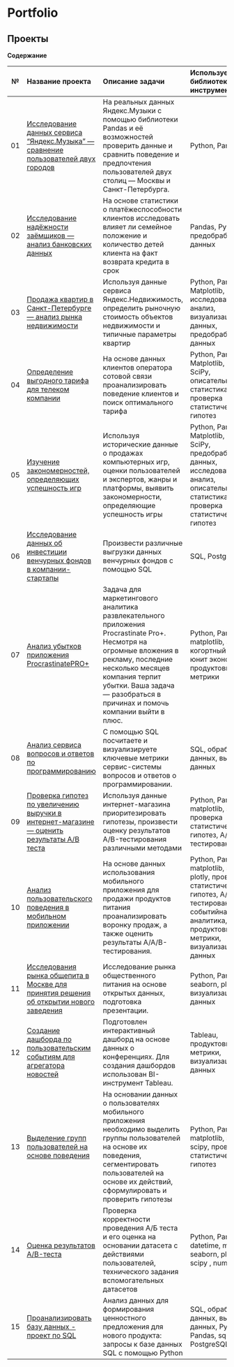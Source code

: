 # Portfolio

## Проекты 

**Содержание**

|№| Название проекта              | Описание задачи           | Используемые библиотеки и инструменты                   |
|:--:| :--------------------------------- | :----------------------------------- |:---------------------------|
|01 | [Исследование данных сервиса “Яндекс.Музыка” — сравнение пользователей двух городов](https://github.com/VyacheslavPak/Portfolio/tree/main/Музыка%20больших%20городов)| На реальных данных Яндекс.Музыки c помощью библиотеки Pandas и её возможностей проверить данные и сравнить поведение и предпочтения пользователей двух столиц — Москвы и Санкт-Петербурга.| Python, Pandas|
| 02 | [Исследование надёжности заёмщиков — анализ банковских данных](https://github.com/VyacheslavPak/Portfolio/tree/main/Исследование%20надёжности%20заёмщиков)|На основе статистики о платёжеспособности клиентов исследовать влияет ли семейное положение и количество детей клиента на факт возврата кредита в срок| Pandas, Python, предобработка данных|
| 03 | [Продажа квартир в Санкт-Петербурге — анализ рынка недвижимости](https://github.com/VyacheslavPak/Portfolio/tree/main/Исследование%20объявлений%20о%20продаже%20квартир) | Используя данные сервиса Яндекс.Недвижимость, определить рыночную стоимость объектов недвижимости и типичные параметры квартир | Python, Pandas,  Matplotlib, исследовательский анализ, визуализация данных, предобработка данных | 
| 04 | [Определение выгодного тарифа для телеком компании](https://github.com/VyacheslavPak/Portfolio/tree/main/Исследование%20тарифных%20планов%20федерального%20оператора%20сотовой%20связи) | На основе данных клиентов оператора сотовой связи проанализировать поведение клиентов и поиск оптимального тарифа | Python, Pandas, Matplotlib, NumPy, SciPy, описательная статистика, проверка статистических гипотез |
| 05 | [Изучение закономерностей, определяющих успешность игр](https://github.com/VyacheslavPak/Portfolio/tree/main/Исследование%20продаж%20компьютерных%20игр) | Используя исторические данные о продажах компьютерных игр, оценки пользователей и экспертов, жанры и платформы, выявить закономерности, определяющие успешность игры | Python, Pandas, Matplotlib, NumPy, SciPy, предобработка данных, исследовательский анализ, описательная статистика, проверка статистических гипотез |
| 06 |  [Исследование данных об инвестиции венчурных фондов в компании-стартапы](https://github.com/VyacheslavPak/Portfolio/tree/main/Исследование%20данных%20об%20инвестициях%20венчурных%20фондов%20в%20компании-стартапы) | Произвести различные выгрузки данных венчурных фондов с помощью SQL| SQL, PostgreSQL |
| 07 |  [Анализ убытков приложения ProcrastinatePRO+](https://github.com/VyacheslavPak/Portfolio/tree/main/Исследование%20причины%20плохой%20окупаемости%20развлекательного%20приложения%20Procrastinate%20Pro%2B) | Задача для маркетингового аналитика развлекательного приложения Procrastinate Pro+. Несмотря на огромные вложения в рекламу, последние несколько месяцев компания терпит убытки. Ваша задача — разобраться в причинах и помочь компании выйти в плюс.| Python, Pandas, matplotlib, Seaborn, когортный анализ, юнит экономика, продуктовые метрики |
| 08 |   [Анализ сервиса вопросов и ответов по программированию](https://github.com/VyacheslavPak/Portfolio/tree/main/Исследование%20базы%20данных%20вопросов%20и%20ответов) | С помощью SQL посчитаете и визуализируете ключевые метрики сервис-системы вопросов и ответов о программировании. | SQL, обработка данных, выгрузка данных |
| 09 |   [Проверка гипотез по увеличению выручки в интернет-магазине — оценить результаты A/B теста](https://github.com/VyacheslavPak/Portfolio/tree/main/Проверка%20гипотез%20для%20увеличения%20выручки%20интернет-магазина) | Используя данные интернет-магазина приоритезировать гипотезы, произвести оценку результатов A/B-тестирования различными методами | Python, Pandas, matplotlib, scipy, проверка статистических гипотез, А/В-тестирование |
| 10 |   [Анализ пользовательского поведения в мобильном приложении](https://github.com/VyacheslavPak/Portfolio/tree/main/Анализ%20пользовательского%20поведения%20в%20мобильном%20приложении) | На основе данных использования мобильного приложения для продажи продуктов питания проанализировать воронку продаж, а также оценить результаты A/A/B-тестирования. | Python, Pandas, matplotlib, seaborn, plotly, проверка статистических гипотез, А/В-тестирование, событийная аналитика, продуктовые метрики, визуализация данных|
| 11 |  [Исследования рынка общепита в Москве для принятия решения об открытии нового заведения](https://github.com/VyacheslavPak/Portfolio/tree/main/Исследования%20рынка%20общепита%20в%20Москве%20для%20принятия%20решения%20об%20открытии%20нового%20заведения)  | Исследование рынка общественного питания на основе открытых данных, подготовка презентации. | Python, Pandas, seaborn, plotly, визуализация данных|
| 12 |  [Создание дашборда по пользовательским событиям для агрегатора новостей](https://github.com/VyacheslavPak/Portfolio/tree/main/Создание%20дашборда%20по%20пользовательским%20событиям%20для%20агрегатора%20новостей)  | Подготовлен интерактивный дашборд на основе данных о конференциях. Для создания дашбордов использован BI-инструмент Tableau. | Tableau, продуктовые метрики, визуализация данных|
| 13 |  [Выделение групп пользователей на основе поведения](https://github.com/VyacheslavPak/Portfolio/tree/main/Выделение%20групп%20пользователей%20на%20основе%20поведения)  | На основании данных о пользователях мобильного приложения необходимо выделить группы пользователей на основе их поведения, сегментировать пользователей на основе их действий, сформулировать и проверить гипотезы | Python, Pandas, matplotlib, seaborn, scipy, проверка статистических гипотез |
| 14 |  [Оценка результатов A/B-теста](https://github.com/VyacheslavPak/Portfolio/tree/main/Оценка%20результатов%20AB-теста) | Проверка корректности проведения А/Б теста и его оценка на основании датасета с действиями пользователей, технического задания вспомогательных датасетов | Python, Pandas, datetime, matplotlib, seaborn, plotly, scipy , numpy, math |
| 15 |  [Проанализировать базу данных - проект по SQL](https://github.com/VyacheslavPak/Portfolio/tree/main/Проанализировать%20базу%20данных%20-%20проект%20по%20SQL) |  Анализ данных для формирования ценностного предложения для нового продукта: запросы к базе данных SQL с помощью Python  | SQL, обработка данных, выгрузка данных, Python, Pandas, sqlalchemy, PostgreSQL |

